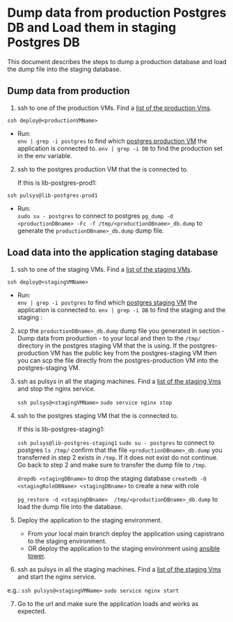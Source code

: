 # Dump data from production Postgres DB and Load them in staging Postgres DB

This document describes the steps to dump a production database and load the dump file into the staging database.

## Dump data from production

1. ssh to one of the production VMs. Find a [list of the production Vms](https://github.com/pulibrary/princeton_ansible/tree/main/inventory/all_projects).

`ssh deploy@<productionVMName>`
  - Run:  
    `env | grep -i postgres` to find which [postgres production VM](https://github.com/pulibrary/princeton_ansible/blob/main/inventory/all_projects/postgresql#L8-L9) the application is connected to.
    `env | grep -i DB` to find the production <productionDBname> set in the env variable.

2. ssh to the postgres production VM that the <application-production> is connected to. 

   If this is lib-postgres-prod1:

  `ssh pulsys@lib-postgres-prod1` 
  - Run:  
    `sudo su - postgres` to connect to postgres
    `pg_dump -d <productionDBname> -Fc -f /tmp/<productionDBname>_db.dump` to generate  the `productionDBname>_db.dump` dump file.

## Load data into the application staging database  

1. ssh to one of the staging VMs. Find a [list of the staging VMs](https://github.com/pulibrary/princeton_ansible/tree/main/inventory/all_projects).

  `ssh deploy@<stagingVMName>`
  - Run:  
      `env | grep -i postgres` to find which [postgres staging VM](https://github.com/pulibrary/princeton_ansible/blob/main/inventory/all_projects/postgresql#L11-L12) the application is connected to.
      `env | grep -i DB` to find the staging <stagingDBname> and the staging <stagingRoleDBName>: 

2. scp the `productionDBname>_db.dump` dump file you generated in section - Dump data from production - to your local and then to the `/tmp/` directory in the postgres staging VM that the <application-staging> is using. 
If the postgres-production VM has the public key from the postgres-staging VM then you can scp the file directly from the postgres-production VM into the postgres-staging VM.

3. ssh as pulsys in all the staging machines. Find a [list of the staging Vms](https://github.com/pulibrary/princeton_ansible/tree/main/inventory/all_projects) and stop the nginx service.
 
   `ssh pulsys@<stagingVMName>`
   `sudo service nginx stop`


4. ssh to the postgres staging VM that the <application-staging> is connected to.
    
    If this is lib-postgres-staging1:  

   `ssh pulsys@lib-postgres-staging1`
   `sudo su - postgres` to connect to postgres
   `ls /tmp/` confirm that the file `<productionDBname>_db.dump` you transferred in step 2 exists in `/tmp`. If it does not exist do not continue. Go back to step 2 and make sure to transfer the dump file to `/tmp`.

   `dropdb <stagingDBname>` to drop the staging database
   `createdb -O <stagingRoleDBName> <stagingDBname>` to create a new <stagingDBname> with role <stagingRoleDBName> 
   
   `pg_restore -d <stagingDBname>  /tmp/<productionDBname>_db.dump` to load the dump file into the <stagingDBname> database.

5. Deploy the application to the staging environment.
   
   - From your local main branch deploy the application using capistrano to the staging environment.
   - OR deploy the application to the staging environment using [ansible tower](https://ansible-tower.princeton.edu/#/home).

6. ssh as pulsys in all the staging machines. Find a [list of the staging Vms](https://github.com/pulibrary/princeton_ansible/tree/main/inventory/all_projects) and start the nginx service.

e.g.: 
   `ssh pulsys@<stagingVMName>`
   `sudo service nginx start`

7. Go to the <application-staging> url and make sure the application loads and works as expected.

